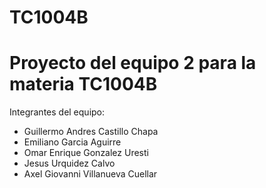 TC1004B
===
# Proyecto del equipo 2 para la materia TC1004B

Integrantes del equipo:

- Guillermo Andres Castillo Chapa
- Emiliano Garcia Aguirre
- Omar Enrique Gonzalez Uresti
- Jesus Urquidez Calvo
- Axel Giovanni Villanueva Cuellar